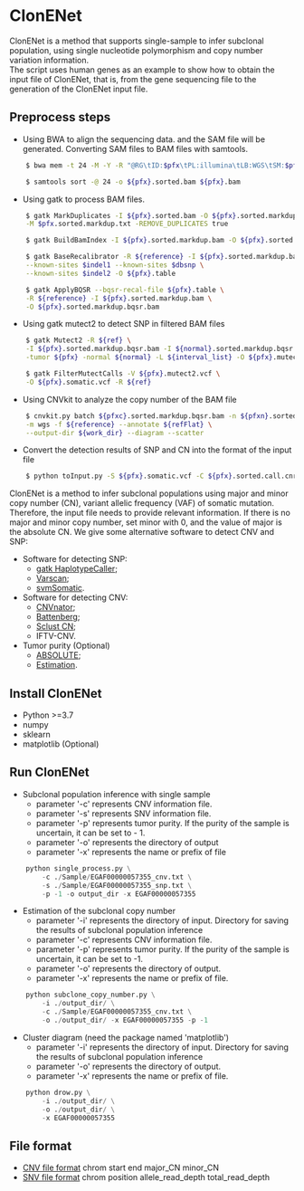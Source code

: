 # ClonENet
ClonENet is a method that supports single-sample to infer subclonal population, using single nucleotide polymorphism and copy number variation information. <br>
The script uses human genes as an example to show how to obtain the input file of ClonENet, that is, from the gene sequencing file to the generation of the ClonENet input file.
## Preprocess steps
* Using BWA to align the sequencing data. and the SAM file will be generated. Converting SAM files to BAM files with samtools.
```Bash
    $ bwa mem -t 24 -M -Y -R "@RG\tID:$pfx\tPL:illumina\tLB:WGS\tSM:$pfx" $reference $fastq1 $fastq2 | samtools view -Sb > $pfx.bam

    $ samtools sort -@ 24 -o ${pfx}.sorted.bam ${pfx}.bam
```
* Using gatk to process BAM files.
```Bash
    $ gatk MarkDuplicates -I ${pfx}.sorted.bam -O ${pfx}.sorted.markdup.bam \
    -M $pfx.sorted.markdup.txt -REMOVE_DUPLICATES true

    $ gatk BuildBamIndex -I ${pfx}.sorted.markdup.bam -O ${pfx}.sorted.markdup.bai

    $ gatk BaseRecalibrator -R ${reference} -I ${pfx}.sorted.markdup.bam \
    --known-sites $indel1 --known-sites $dbsnp \
    --known-sites $indel2 -O ${pfx}.table

    $ gatk ApplyBQSR --bqsr-recal-file ${pfx}.table \
    -R ${reference} -I ${pfx}.sorted.markdup.bam \
    -O ${pfx}.sorted.markdup.bqsr.bam
```
* Using gatk mutect2 to detect SNP in filtered BAM files 
```Bash
    $ gatk Mutect2 -R ${ref} \
    -I ${pfx}.sorted.markdup.bqsr.bam -I ${normal}.sorted.markdup.bqsr.bam \
    -tumor ${pfx} -normal ${normal} -L ${interval_list} -O ${pfx}.mutect2.vcf

    $ gatk FilterMutectCalls -V ${pfx}.mutect2.vcf \
    -O ${pfx}.somatic.vcf -R ${ref}
```
* Using CNVkit to analyze the copy number of the BAM file
```Bash
    $ cnvkit.py batch ${pfxc}.sorted.markdup.bqsr.bam -n ${pfxn}.sorted.markdup.bqsr.bam \
    -m wgs -f ${reference} --annotate ${refFlat} \
    --output-dir ${work_dir} --diagram --scatter
```
* Convert the detection results of SNP and CN into the format of the input file
```Bash
    $ python toInput.py -S ${pfx}.somatic.vcf -C ${pfx}.sorted.call.cnr -O ${work_dir}
```
ClonENet is a method to infer subclonal populations using major and minor copy number (CN), variant allelic frequency (VAF) of somatic mutation. Therefore, the input file needs to provide relevant information. If there is no major and minor copy number, set minor with 0, and the value of major is the absolute CN.
We give some alternative software to detect CNV and SNP:
* Software for detecting SNP:
    * [gatk HaplotypeCaller](https://github.com/broadinstitute/gatk);
    * [Varscan](https://github.com/dkoboldt/varscan);
    * [svmSomatic](https://github.com/BDanalysis/svmSomatic).
* Software for detecting CNV:
    * [CNVnator](https://github.com/abyzovlab/CNVnator);
    * [Battenberg](https://github.com/cancerit/cgpBattenberg);
    * [Sclust CN](https://www.clab-cosine.net/cun-web/);
    * IFTV-CNV.
* Tumor purity (Optional)
    * [ABSOLUTE](http://archive.broadinstitute.org/cancer/cga/absolute);
    * [Estimation](https://bioinformatics.mdanderson.org/estimate/index.html).
## Install ClonENet
   * Python >=3.7
   * numpy
   * sklearn 
   * matplotlib (Optional)
## Run ClonENet
* Subclonal population inference with single sample 
    * parameter '-c' represents CNV information file.
    * parameter '-s' represents SNV information file.
    * parameter '-p' represents tumor purity. If the purity of the sample is uncertain, it can be set to - 1.
    * parameter '-o' represents the directory of output
    * parameter '-x' represents the name or prefix of file
```Python
    python single_process.py \
        -c ./Sample/EGAF00000057355_cnv.txt \
        -s ./Sample/EGAF00000057355_snp.txt \
        -p -1 -o output_dir -x EGAF00000057355
```
* Estimation of the subclonal copy number
    * parameter '-i' represents the directory of input. Directory for saving the results of subclonal population inference
    * parameter '-c' represents CNV information file.
    * parameter '-p' represents tumor purity. If the purity of the sample is uncertain, it can be set to -1.
    * parameter '-o' represents the directory of output.
    * parameter '-x' represents the name or prefix of file.
```Python
    python subclone_copy_number.py \
        -i ./output_dir/ \
        -c ./Sample/EGAF00000057355_cnv.txt \
        -o ./output_dir/ -x EGAF00000057355 -p -1
```
* Cluster diagram (need the package named 'matplotlib')
    * parameter '-i' represents the directory of input. Directory for saving the results of subclonal population inference
    * parameter '-o' represents the directory of output.
    * parameter '-x' represents the name or prefix of file.
```Python
    python drow.py \
        -i ./output_dir/ \
        -o ./output_dir/ \
        -x EGAF00000057355
```
## File format
* [CNV file format](https://github.com/BDanalysis/ClonENet/blob/main/Sample/EGAF00000057355_cnv.txt)
chrom   start   end major_CN    minor_CN
* [SNV file format](https://github.com/BDanalysis/ClonENet/blob/main/Sample/EGAF00000057355_snp.txt)
chrom   position    allele_read_depth    total_read_depth
